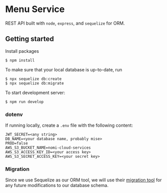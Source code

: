 # Menu Service
REST API built with `node`, `express`, and `sequelize` for ORM. 


## Getting started
Install packages
```
$ npm install
```
To make sure that your local database is up-to-date, run
```
$ npx sequelize db:create
$ npx sequelize db:migrate
```

To start development server: 
```
$ npm run develop
```

### dotenv
If running locally, create a `.env` file with the following content:
```
JWT_SECRET=<any string>
DB_NAME=<your database name, probably mise>
PROD=false
AWS_S3_BUCKET_NAME=nomi-cloud-services
AWS_S3_ACCESS_KEY_ID=<your access key>
AWS_S3_SECRET_ACCESS_KEY=<your secret key>
```

### Migration
Since we use Sequelize as our ORM tool, we will use their [migration tool](https://github.com/sequelize/cli#documentation) for any future modifications to our database schema.
